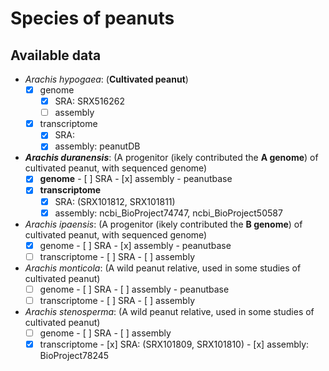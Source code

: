 Species of peanuts
======

## Available data
- _Arachis hypogaea_: (**Cultivated peanut**)
	- [x] genome
		- [x] SRA: SRX516262
		- [ ] assembly
	- [x] transcriptome
		- [x] SRA: 
		- [x] assembly: peanutDB 
- _**Arachis duranensis**_: (A progenitor (ikely contributed the **A genome**) of cultivated peanut, with sequenced genome)
 	- [x] **genome**
			- [ ] SRA
			- [x] assembly
				- peanutbase
	- [x] **transcriptome**
		- [x] SRA: (SRX101812, SRX101811)
		- [x] assembly: ncbi_BioProject74747, ncbi_BioProject50587
- _Arachis ipaensis_: (A progenitor (ikely contributed the **B genome**) of cultivated peanut, with sequenced genome)
 	- [x] genome
			- [ ] SRA
			- [x] assembly
				- peanutbase
	- [ ] transcriptome
			- [ ] SRA
			- [ ] assembly
- _Arachis monticola_: (A wild peanut relative, used in some studies of cultivated peanut)
 	- [ ] genome
			- [ ] SRA
			- [ ] assembly
				- peanutbase
	- [ ] transcriptome
			- [ ] SRA
			- [ ] assembly
- _Arachis stenosperma_: (A wild peanut relative, used in some studies of cultivated peanut)
 	- [ ] genome
			- [ ] SRA
			- [ ] assembly
	- [x] transcriptome
			- [x] SRA: (SRX101809, SRX101810)
			- [x] assembly: BioProject78245
